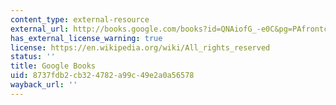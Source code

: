 ```yaml
---
content_type: external-resource
external_url: http://books.google.com/books?id=QNAiofG_-e0C&pg=PAfrontcover
has_external_license_warning: true
license: https://en.wikipedia.org/wiki/All_rights_reserved
status: ''
title: Google Books
uid: 8737fdb2-cb32-4782-a99c-49e2a0a56578
wayback_url: ''
---
```

